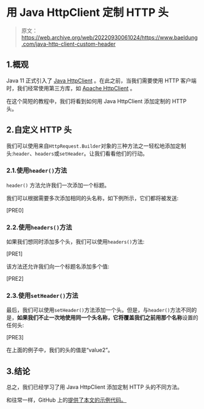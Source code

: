 # 用 Java HttpClient 定制 HTTP 头

> 原文：<https://web.archive.org/web/20220930061024/https://www.baeldung.com/java-http-client-custom-header>

## 1.概观

Java 11 正式引入了 [Java HttpClient](/web/20221120204744/https://www.baeldung.com/java-9-http-client) 。在此之前，当我们需要使用 HTTP 客户端时，我们经常使用第三方库，如 [Apache HttpClient](/web/20221120204744/https://www.baeldung.com/httpclient-guide) 。

在这个简短的教程中，我们将看到如何用 Java HttpClient 添加定制的 HTTP 头。

## 2.自定义 HTTP 头

我们可以使用来自`HttpRequest.Builder`对象的三种方法之一轻松地添加定制头:`header`、`headers`或`setHeader`。让我们看看他们的行动。

### 2.1.使用`header()`方法

`header()` 方法允许我们一次添加一个标题。

我们可以根据需要多次添加相同的头名称，如下例所示，它们都将被发送:

[PRE0]

### 2.2.使用`headers()`方法

如果我们想同时添加多个头，我们可以使用`headers()`方法:

[PRE1]

该方法还允许我们向一个标题名添加多个值:

[PRE2]

### 2.3.使用`setHeader()`方法

最后，我们可以使用`setHeader()`方法添加一个头。但是，与`header()`方法不同的是，**如果我们不止一次地使用同一个头名称，它将覆盖我们之前用那个名称**设置的任何头:

[PRE3]

在上面的例子中，我们的头的值是“value2”。

## 3.结论

总之，我们已经学习了用 Java HttpClient 添加定制 HTTP 头的不同方法。

和往常一样，GitHub 上的[提供了本文的示例代码。](https://web.archive.org/web/20221120204744/https://github.com/eugenp/tutorials/tree/master/core-java-modules/core-java-httpclient)